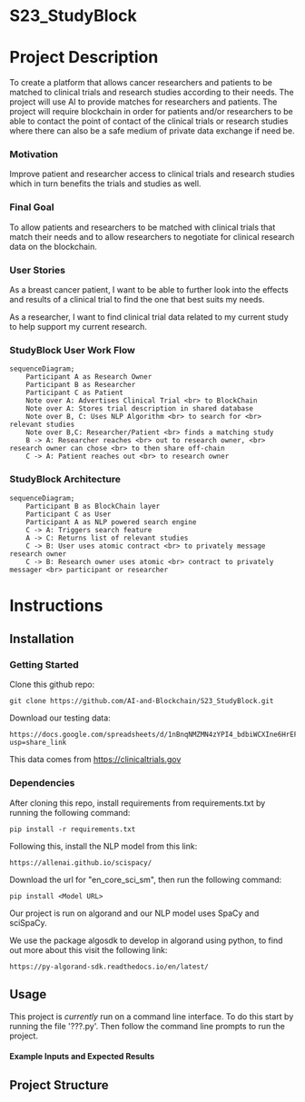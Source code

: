 # S23_StudyBlock
# Project Description 
To create a platform that allows cancer researchers and patients to be matched to clinical trials and research studies according to their needs. The project will use AI to provide matches for researchers and patients. The project will require blockchain in order for patients and/or researchers to be able to contact the point of contact of the clinical trials or research studies where there can also be a safe medium of private data exchange if need be.

### Motivation ###
Improve patient and researcher access to clinical trials and research studies which in turn benefits the trials and studies as well.

### Final Goal ###
To allow patients and researchers to be matched with clinical trials that match their needs and to allow researchers to negotiate for clinical research data on the blockchain.


### User Stories ###
As a breast cancer patient, I want to be able to further look into the effects and results of a clinical trial to find the one that best suits my needs. 

As a researcher, I want to find clinical trial data related to my current study to help support my current research.

### StudyBlock User Work Flow ###
```mermaid
sequenceDiagram;
    Participant A as Research Owner
    Participant B as Researcher
    Participant C as Patient
    Note over A: Advertises Clinical Trial <br> to BlockChain
    Note over A: Stores trial description in shared database
    Note over B, C: Uses NLP Algorithm <br> to search for <br> relevant studies
    Note over B,C: Researcher/Patient <br> finds a matching study
    B -> A: Researcher reaches <br> out to research owner, <br> research owner can chose <br> to then share off-chain
    C -> A: Patient reaches out <br> to research owner
```

### StudyBlock Architecture ###
```mermaid
sequenceDiagram;
    Participant B as BlockChain layer
    Participant C as User
    Participant A as NLP powered search engine
    C -> A: Triggers search feature
    A -> C: Returns list of relevant studies
    C -> B: User uses atomic contract <br> to privately message research owner
    C -> B: Research owner uses atomic <br> contract to privately messager <br> participant or researcher 
```

# Instructions

## Installation ##

### Getting Started ###

Clone this github repo:

``` 
git clone https://github.com/AI-and-Blockchain/S23_StudyBlock.git
```

Download our testing data:

```
https://docs.google.com/spreadsheets/d/1nBnqNMZMN4zYPI4_bdbiWCXIne6HrEFAvWLzhznfYqU/edit?usp=share_link
```

This data comes from https://clinicaltrials.gov

### Dependencies ###

After cloning this repo, install requirements from requirements.txt by running the following command:

``` 
pip install -r requirements.txt
```

Following this, install the NLP model from this link:
```
https://allenai.github.io/scispacy/
```

Download the url for "en_core_sci_sm", then run the following command:

```
pip install <Model URL>
```

Our project is run on algorand and our NLP model uses SpaCy and sciSpaCy. 

We use the package algosdk to develop in algorand using python, to find out more about this visit the following link:

```
https://py-algorand-sdk.readthedocs.io/en/latest/
```


## Usage ##

This project is *currently* run on a command line interface. To do this start by running the file '???.py'. Then follow the command line prompts to run the project.

#### Example Inputs and Expected Results ####
 


## Project Structure ##
